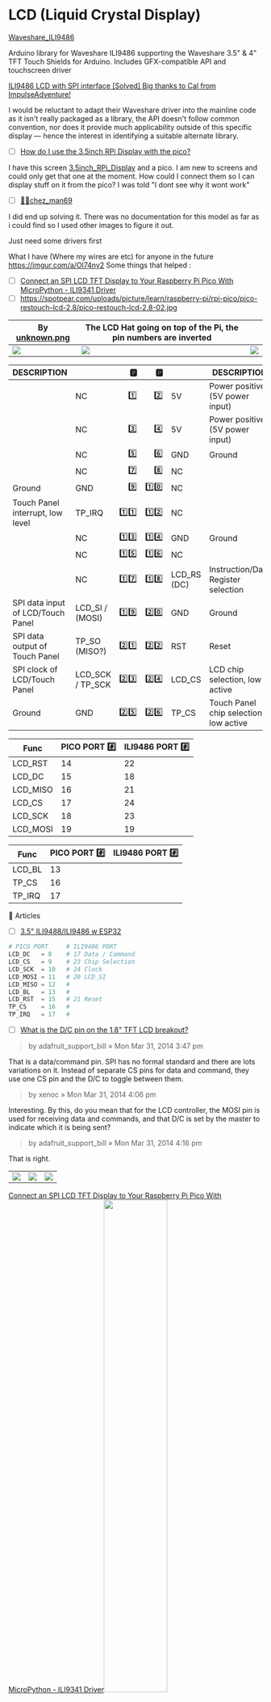 # LCD (Liquid Crystal Display)

[Waveshare_ILI9486](https://github.com/ImpulseAdventure/Waveshare_ILI9486)

Arduino library for Waveshare ILI9486 supporting the Waveshare 3.5" & 4" TFT Touch Shields for Arduino. Includes GFX-compatible API and touchscreen driver

[ILI9486 LCD with SPI interface [Solved] Big thanks to Cal from ImpulseAdventure!](https://forum.arduino.cc/t/ili9486-lcd-with-spi-interface-solved-big-thanks-to-cal-from-impulseadventure/600239/5)

 I would be reluctant to adapt their Waveshare driver into the mainline code as it isn't really packaged as a library, the API doesn't follow common convention, nor does it provide much applicability outside of this specific display — hence the interest in identifying a suitable alternate library.


- [ ] [How do I use the 3.5inch RPi Display with the pico?](https://www.reddit.com/r/raspberrypipico/comments/wzrpw0/how_do_i_use_the_35inch_rpi_display_with_the_pico)

I have this screen [3.5inch_RPi_Display](http://www.lcdwiki.com/3.5inch_RPi_Display) and a pico. I am new to screens and could only get that one at the moment. How could I connect them so I can display stuff on it from the pico? I was told "I dont see why it wont work"

- [ ] [🚴‍♂️chez_man69](https://www.reddit.com/user/chez_man69/)

I did end up solving it. There was no documentation for this model as far as i could find so I used other images to figure it out.

Just need some drivers first

What I have (Where my wires are etc) for anyone in the future https://imgur.com/a/Ol74ny2
Some things that helped :
- [ ] [Connect an SPI LCD TFT Display to Your Raspberry Pi Pico With MicroPython - ILI9341 Driver](https://youtu.be/suCTwxlYgnM?t=252)
- [ ] https://spotpear.com/uploads/picture/learn/raspberry-pi/rpi-pico/pico-restouch-lcd-2.8/pico-restouch-lcd-2.8-02.jpg

| By [unknown.png](https://cdn.discordapp.com/attachments/898384284010811452/1013396080425177088/unknown.png) | The LCD Hat going on top of the Pi, the pin numbers are inverted | |
|-|-|-|
| <img src=images/unknown.png width='' height='' > </img> |  <img src=images/unknown-label.png width='' height='' > </img> | <img src=images/b421c0e53d336396dc0592f764d0bc27f0341032.png width='' height='' > </img> | 

| DESCRIPTION                        |                  |   :parking:      |   :parking:     |        | DESCRIPTION                          |
|------------------------------------|------------------|-----------------:|----------------:|--------|--------------------------------------|
|                                    | NC               | :one:            | :two:           | 5V     | Power positive (5V power input)      |
|                                    | NC               | :three:          | :four:          | 5V     | Power positive (5V power input)      |
|                                    | NC               | :five:           | :six:           | GND    | Ground                               |
|                                    | NC               | :seven:          | :eight:         | NC     |                                      |
| Ground                             | GND              | :nine:           | :one::zero:     | NC     |                                      |
| Touch Panel interrupt, low level   | TP_IRQ           | :one::one:       | :one::two:      | NC     |                                      |
|                                    | NC               | :one::three:     | :one::four:     | GND    | Ground                               |
|                                    | NC               | :one::five:      | :one::six:      | NC     |                                      |
|                                    | NC               | :one::seven:     | :one::eight:    | LCD_RS (DC) | Instruction/Data Register selection  |
| SPI data input of LCD/Touch Panel  | LCD_SI / (MOSI)  | :one::nine:      | :two::zero:     | GND    | Ground                               |
| SPI data output of Touch Panel     | TP_SO   (MISO?)  | :two::one:       | :two::two:      | RST    | Reset                                |
| SPI clock of LCD/Touch Panel       | LCD_SCK / TP_SCK | :two::three:     | :two::four:     | LCD_CS | LCD chip selection, low active       |
| Ground                             | GND              | :two::five:      | :two::six:      | TP_CS  | Touch Panel chip selection, low active |

|  Func     |  PICO PORT :hash:  | ILI9486 PORT :hash: |
|-|-|-|
| LCD_RST  | 14                  | 22 |
| LCD_DC   | 15                  | 18 |
| LCD_MISO | 16                  | 21 |
| LCD_CS   | 17                  | 24 |
| LCD_SCK  | 18                  | 23 |
| LCD_MOSI | 19                  | 19 | 

|  Func     |  PICO PORT :hash:  | ILI9486 PORT :hash: |
|-|-|-|
| LCD_BL   | 13                | | 
| TP_CS    | 16                |   |
| TP_IRQ   | 17                |  |


:round_pushpin: Articles

- [ ] [3.5" ILI9488/ILI9486 w ESP32](https://forum.arduino.cc/t/3-5-ili9488-ili9486-w-esp32/480035/3)


```python
# PICO PORT     # ILI9486 PORT
LCD_DC   = 8    # 17 Data / Command
LCD_CS   = 9    # 23 Chip Selection
LCD_SCK  = 10   # 24 Clock
LCD_MOSI = 11   # 20 LCD_SI 
LCD_MISO = 12   # 
LCD_BL   = 13   # 
LCD_RST  = 15   # 21 Reset
TP_CS    = 16   #  
TP_IRQ   = 17   #  
```

- [ ] [What is the D/C pin on the 1.8" TFT LCD breakout?](https://forums.adafruit.com/viewtopic.php?t=51949)

> by adafruit_support_bill » Mon Mar 31, 2014 3:47 pm

That is a data/command pin. SPI has no formal standard and there are lots variations on it. Instead of separate CS pins for data and command, they use one CS pin and the D/C to toggle between them.
 
> by xenoc » Mon Mar 31, 2014 4:06 pm

Interesting. By this, do you mean that for the LCD controller, the MOSI pin is used for receiving data and commands, and that D/C is set by the master to indicate which it is being sent?

> by adafruit_support_bill » Mon Mar 31, 2014 4:16 pm

That is right.

| | | |
|-|-|-|
| <img src=images/IMG_0437.jpg width='' height='' > </img> | <img src=images/IMG_0438.jpg width='' height='' > </img> | <img src=images/IMG_0441.jpg width='' height='' > </img> |

[Connect an SPI LCD TFT Display to Your Raspberry Pi Pico With MicroPython - ILI9341 Driver](https://www.youtube.com/watch?v=suCTwxlYgnM&t=252s)<img src=images/fritzing-1.png width=50% height=50% > </img>

---

- [ ] [3.5 inch RPi Display](https://www.youtube.com/watch?v=5DAn_5-1Jg4)
- [ ] [LCD Wiki: 3.5inch RPi Display](http://www.lcdwiki.com/3.5inch_RPi_Display)
- [ ] [Waveshare: 3.5inch RPi LCD (A), 480x320](https://www.waveshare.com/3.5inch-rpi-lcd-a.htm)
- [ ] [thin-film-transistor liquid-crystal display (TFT LCD)](https://en.wikipedia.org/wiki/TFT_LCD)
- [ ] [a-Si TFT LCD Single Chip Driver 320RGBx480 Resolution and 262K-color ](http://www.lcdwiki.com/res/MRB3503/ILI9486_Datasheet.pdf)

| |
|-|
| SKU MPI3501 |
| LCD Type TFT | 
| LCD Interface	SPI(Fmax:32MHz) |
| Touch Screen Type Resistive |
| Touch Screen Controller XPT2046 |
| Colors 65536 |
| Driver IC	ILI9486 |
| Backlight LED |
| Resolution 320*240 (Pixel) |
| Aspect Ratio 8:5 |
| Backlight Current	120ma |
| Power Dissipation	0.13A*5V |
| Operating Temp. (℃)	-20~60 |
| Active Area	48.96x73.44(mm) |
| Product Size	85.42*55.60(mm) |
| Package Size	118*72*34 (mm) |
| Rough Weight(Package containing)	75 (g) |


### [Interface](https://www.waveshare.com/3.5inch-rpi-lcd-a.htm/#:~:text=pin,symbol)

| PIN NO.	                       | SYMBOL	          | DESCRIPTION                                                             |
|--------------------------------|------------------|-------------------------------------------------------------------------|
| 1, 17	                         | 3.3V	            | Power positive (3.3V power input)                                       |
| 2, 4	                         | 5V	              | Power positive (5V power input)                                         |
| 3, 5, 7, 8, 10, 12, 13, 15, 16 | NC               | NC                                                                      |
| 6, 9, 14, 20, 25	             | GND	            | Ground                                                                  |
| 11	                           | TP_IRQ	          | Touch Panel interrupt, low level while the Touch Panel detects touching |
| 18	                           | LCD_RS	          | Instruction/Data Register selection                                     |
| 19	                           | LCD_SI / TP_SI	  | SPI data input of LCD/Touch Panel                                       |
| 21	                           | TP_SO	          | SPI data output of Touch Panel                                          |
| 22	                           | RST	            | Reset                                                                   |
| 23	                           | LCD_SCK / TP_SCK	| SPI clock of LCD/Touch Panel                                            |
| 24		                         | LCD_CS	          | LCD chip selection, low active                                          |
| 26                             | TP_CS            | Touch Panel chip selection, low active                                  |

## [PinOUT](https://pinout.xyz)

| DESCRIPTION                        |                  |   :parking:      |   :parking:     |        | DESCRIPTION                          |
|------------------------------------|------------------|-----------------:|----------------:|--------|--------------------------------------|
| Power positive (3.3V power input)  | 3.3V             | :one:            | :two:           | 5V     | Power positive (5V power input)      |
|                                    | NC               | :three:          | :four:          | 5V     | Power positive (5V power input)      |
|                                    | NC               | :five:           | :six:           | GND    | Ground                               |
|                                    | NC               | :seven:          | :eight:         | NC     |                                      |
| Ground                             | GND              | :nine:           | :one::zero:     | NC     |                                      |
| Touch Panel interrupt, low level   | TP_IRQ           | :one::one:       | :one::two:      | NC     |                                      |
|                                    | NC               | :one::three:     | :one::four:     | GND    | Ground                               |
|                                    | NC               | :one::five:      | :one::six:      | NC     |                                      |
|                                    | NC               | :one::seven:     | :one::eight:    | LCD_RS | Instruction/Data Register selection  |
| SPI data input of LCD/Touch Panel  | LCD_SI / TP_SI   | :one::nine:      | :two::zero:     | GND    | Ground                               |
| SPI data output of Touch Panel     | TP_SO            | :two::one:       | :two::two:      | RST    | Reset                                |
| SPI clock of LCD/Touch Panel       | LCD_SCK / TP_SCK | :two::three:     | :two::four:     | LCD_CS | LCD chip selection, low active       |
| Ground                             | GND              | :two::five:      | :two::six:      | TP_CS  | Touch Panel chip selection, low active |


| The LCD Hat going on top of the Pi, the pin numbers are inverted | [:warning: RPi4 SPI Pinouts](https://pinout.xyz/pinout/spi) | | 
|-|-|-|
| <img src=images/IMG_0006.JPG width='' height='' > </img> | <img src=images/RPI4-pins.png width=200% height=200% > </img> | <img src=images/IMG_0455.jpg width='' height='' > </img> |




<img src=images/rpi-pico-pinout.png width='' height='' > </img>

# References


- [ ] [MIPI Display Serial Interface unified driver: Rust :gear:](https://github.com/almindor/mipidsi)

- [ ] [Getting Started with the Arduino TFT Screen](https://docs.arduino.cc/retired/getting-started-guides/TFT)
- [ ] [:octocat: TFT eSPI](https://github.com/Bodmer/TFT_eSPI)
- [ ] [:octocat: Python_ILI9486](https://github.com/ustropo/Python_ILI9486)
- [ ] [ILI9486_Datasheet](https://www.waveshare.com/w/upload/7/78/ILI9486_Datasheet.pdf)
- [ ] [Re: Library for ILI9486](https://forum.micropython.org/viewtopic.php?t=8343#p66692)
- [ ] [The py-driver (originally from waveshare) I am using for this display is among the example files in](https://ctx.graphics/uctx/downloads/uctx-examples.tar.gz)

- [ ] [WHAT COULD GO WRONG: SPI](https://hackaday.com/2016/07/01/what-could-go-wrong-spi)

:round_pushpin: Rust

- [ ] [2D vector graphics for micropython with ctx](https://ctx.graphics/uctx/#/main.py)
- [ ] [Rust LILYGO T-Display with RP2040](https://circuit4us.medium.com/rust-lilygo-t-display-with-rp2040-a93635240d7b)

# References

- [ ] [Introduction to SPI Interface](https://www.analog.com/en/analog-dialogue/articles/introduction-to-spi-interface.html)
- [ ] [Displaying Images on ESP32 with Rust!](https://lilymara.xyz/posts/images-esp32/)
